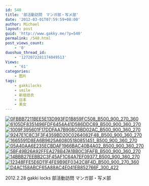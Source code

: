 ```yaml
---
id: 540
title: '部活動訪問　マンガ部・写メ部'
date: '2012-03-01T07:59:59+08:00'
author: Michael
layout: post
guid: 'http://www.gakky.me/?p=540'
permalink: /540.html
post_views_count:
    - '0'
duoshuo_thread_id:
    - '1272072281174049513'
Views:
    - '61'
categories:
    - 图片
tags:
    - gakkilocks
    - smile
    - 新垣结衣
    - 日本
    - 美女
---
```


[![0FBBB7211BEE5E13D993FD1B859FC508_B500_900_270_360](http://www.yui-aragaki.org/wp-content/uploads/img/0FBBB7211BEE5E13D993FD1B859FC508_B500_900_270_360.jpeg)](http://www.yui-aragaki.org/wp-content/uploads/img/0FBBB7211BEE5E13D993FD1B859FC508_B1280_1280_270_360.jpeg) [![6105DF8351496FDF6454A41D586DDC69_B500_900_360_270](http://www.yui-aragaki.org/wp-content/uploads/img/6105DF8351496FDF6454A41D586DDC69_B500_900_360_270.jpeg)](http://www.yui-aragaki.org/wp-content/uploads/img/6105DF8351496FDF6454A41D586DDC69_B1280_1280_360_270.jpeg) [![1009F395601F17DDFAA7B908C0BD02AC_B500_900_360_270](http://www.yui-aragaki.org/wp-content/uploads/img/1009F395601F17DDFAA7B908C0BD02AC_B500_900_360_270.jpeg)](http://www.yui-aragaki.org/wp-content/uploads/img/1009F395601F17DDFAA7B908C0BD02AC_B1280_1280_360_270.jpeg) [![9247E1C8C3F3F4359BD20C0264082F48_B500_900_360_270](http://www.yui-aragaki.org/wp-content/uploads/img/9247E1C8C3F3F4359BD20C0264082F48_B500_900_360_270.jpeg)](http://www.yui-aragaki.org/wp-content/uploads/img/9247E1C8C3F3F4359BD20C0264082F48_B1280_1280_360_270.jpeg) [![1665591D8EA6B9625A60805180851451_B500_900_360_270](http://www.yui-aragaki.org/wp-content/uploads/img/1665591D8EA6B9625A60805180851451_B500_900_360_270.jpeg)](http://www.yui-aragaki.org/wp-content/uploads/img/1665591D8EA6B9625A60805180851451_B1280_1280_360_270.jpeg) [![05A40AA6E235ECBDAF1966BAC40B4A02_B500_900_360_270](http://www.yui-aragaki.org/wp-content/uploads/img/05A40AA6E235ECBDAF1966BAC40B4A02_B500_900_360_270.jpeg)](http://www.yui-aragaki.org/wp-content/uploads/img/05A40AA6E235ECBDAF1966BAC40B4A02_B1280_1280_360_270.jpeg) [![5BF49B26A92FFEA278B47A1BB0C3FAFB_B500_900_360_270](http://www.yui-aragaki.org/wp-content/uploads/img/5BF49B26A92FFEA278B47A1BB0C3FAFB_B500_900_360_270.jpeg)](http://www.yui-aragaki.org/wp-content/uploads/img/5BF49B26A92FFEA278B47A1BB0C3FAFB_B1280_1280_360_270.jpeg) [![14BBB27EEBB2C3F45AF1C64A7EF09377_B500_900_360_270](http://www.yui-aragaki.org/wp-content/uploads/img/14BBB27EEBB2C3F45AF1C64A7EF09377_B500_900_360_270.jpeg)](http://www.yui-aragaki.org/wp-content/uploads/img/14BBB27EEBB2C3F45AF1C64A7EF09377_B1280_1280_360_270.jpeg) [![12348FFE5E6D11F4FE9B9EF0342C8F4D_B500_900_270_360](http://www.yui-aragaki.org/wp-content/uploads/img/12348FFE5E6D11F4FE9B9EF0342C8F4D_B500_900_270_360.jpeg)](http://www.yui-aragaki.org/wp-content/uploads/img/12348FFE5E6D11F4FE9B9EF0342C8F4D_B1280_1280_270_360.jpeg) [![D4AC158ABCF65A88AC4E041EB852766F_300_422](http://m2.img.srcdd.com/farm3/111/D4AC158ABCF65A88AC4E041EB852766F_300_422.gif)](http://m2.img.srcdd.com/farm3/111/D4AC158ABCF65A88AC4E041EB852766F_300_422.gif)

2012.2.28 gakki locks 部活動訪問 マンガ部・写メ部